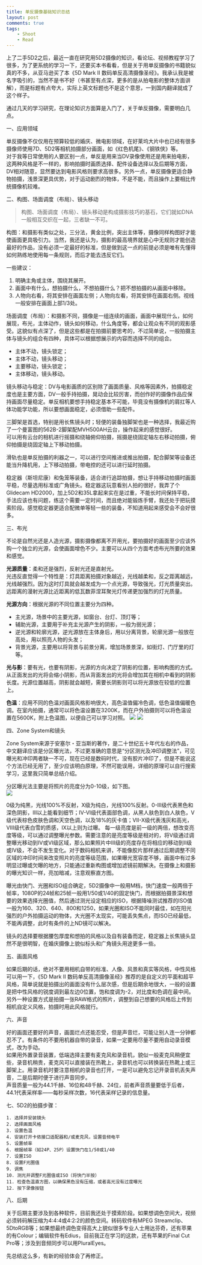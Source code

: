 ```yaml
--- 
title: 单反摄像基础知识总结
layout: post
comments: true
tags: 
    - Shoot
    - Read
---
```

上了二手5D2之后，最近一直在研究用5D2摄像的知识，看论坛、视频教程学习了很多，为了更系统的学习一下，还要买本书看看，但是关于用单反摄像的书籍貌似真的不多，从亚马逊买了本《5D Mark II 数码单反高清摄像圣经》。我承认我是被名字吸引的，当然不是书不好（书甚至有点深，更多的是从拍电影的整体方面讲解），而是标题有点夸大，实际上英文标题也不是这个意思，一到国内翻译就成了这个样子。

通过几天的学习研究，在理论知识方面算是入门了，关于单反摄像，需要明白几点。

一、应用领域  

单反摄像不仅仅用在预算较低的婚庆、微电影领域，在好莱坞大片中也已经有很多摄像师使用7D、5D2等相机拍摄部分画面，如《红色机尾》、《钢铁侠》等。  
对于我等日常使用的人要区别一点，单反是用来当DV录像使用还是用来拍电影，这两种风格是不一样的，影响拍摄时画质选择、配件设备选择以及后期等方面，DV相对随意，显然要达到电影风格则要求高很多。另外一点，单反摄像更适合静物拍摄，浅景深更具优势，对于运动剧烈的物体，不是不能，而且操作上要相比传统摄像机较难。

二、构图、场面调度（布局）、镜头移动  

>构图、场面调度（布局）、镜头移动是构成摄影技巧的基石，它们就如DNA一般相互交织在一起，三者缺一不可。

构图：和摄影有类似之处，三分法，黄金比例，突出主体等，摄像同样构图好才能使画面更具吸引力。当然，我还是认为，摄影的最高境界就是心中无规则才能创造最好的作品，没有必须一定最好的标准，但是做到这一点的前提必须是唯有先懂得如何熟练地使用每一条规则，而后才能去违反它们。  

一些建议：  

1. 明确主角或主体，围绕其展开。
2. 画面中有什么，想拍摄什么，不想拍摄什么？把不想拍摄的从画面中移除。
3. 人物向右看，将其安排在画面左侧；人物向左看，将其安排在画面右侧。视线一般安排在画面上部1/3处。

场面调度（布局）：和摄影不同，摄像是一组连续的画面，画面中展现什么，如何展现，布光，主体动作，镜头如何移动，什么角度等，都会让观众有不同的观影感受。这貌似有点深了，但是这些都是在拍摄前要思考的，不过简单说，一般拍摄主体与镜头的组合有四种，具体可以根据想展示的内容而选择不同的组合。

- 主体不动，镜头锁定；
- 主体不动，镜头移动；
- 主要移动，镜头锁定；
- 主体移动，镜头移动。

镜头移动与稳定：DV与电影画质的区别除了画面质量、风格等因素外，拍摄稳定度也是主要方面，DV一般手持拍摄，晃动会比较厉害，而创作好的摄像作品应保持画面尽量稳定。单反相机要想手持稳定基本不可能，毕竟没有摄像机的肩扛等人体功能学功能，所以要想画面稳定，必须借助一些配件。
  
三脚架是首选，特别是用长焦镜头时；轻便的装备独脚架也是一种选择，我最近购了一个曼富图的562B-2脚架配MVH500AH云台，操作起来的感觉很好。  
可以用有云台的相机进行摇摄和绕轴俯仰拍摄，摇摄是绕固定轴左右移动拍摄，俯仰拍摄是绕固定轴上下移动拍摄。

滑轨也是单反拍摄的利器之一，可以进行空间推进或推出拍摄，配合脚架等设备还能当升降机用，上下移动拍摄，带电控的还可以进行延时拍摄。

稳定器（斯坦尼康）和兔笼等装备，适合进行追踪拍摄，想让手持移动拍摄时画面平稳，尽量选用标准或广角镜头。稳定器这玩意看别人拍的很好，我弄了个Glidecam HD2000，加上5D2和35L拿起来实在是过重，不能长时间保持平稳，手法应该也有问题，练这个需要一定时间，而且绝对能锻炼手臂，我还处于把玩摸索阶段。感觉稳定器更适合配微单等轻一些的装备，不知道用起来感受会不会好很多。

三、布光

不论是自然光还是人造光源，摄影摄像都离不开用光，要拍摄好的画面至少应该外购一个独立的光源，会使画面增色不少。主要可以从四个方面考虑布光所要的效果和感觉。

**光源质量**：柔和还是强烈，反射光还是直射光。  
光违反直觉得一个特性是：灯具距离拍摄对象越近，光线越柔和，反之距离越远，光线越强烈。因为这时灯具就会越发成为一个点光源，导致强光，灯光质量突出。远距离的漫射光源比近距离的低瓦数菲涅耳聚光灯传递更加强烈的灯光质量。

**光源方向**：根据光源的不同位置主要分为四种。  

- 主光源，场景中的主要光源，如窗台、台灯、顶灯等；
- 辅助光源，主要用于补充主光源产生的阴影，一般为弱光源；
- 逆光源和轮廓光源，逆光源放在主体身后，用以分离背景，轮廓光源一般放在高处，用以照亮人物的头发；
- 背景光源，主要用以将背景与前景分离，增加场景景深，如街灯、门厅里的灯等。

**光与影**：要有光，也要有阴影，光源的方向决定了阴影的位置，影响构图的方式。从正面发出的光将会缩小阴影，而从背面发出的光将会增加其在相机中看到的阴影长度。光源位置越高，阴影就会越短，需要长阴影则可以将光源放在较低的位置上。

**色温**：应用不同的色温对画面风格影响很大，高色温值偏冷色调，低色温值偏暖色调。在室内拍摄，通常可以将色温设置在3200K，而在户外拍摄则可以将色温设置在5600K，附上色温图，以便自己可以学习对照。
![](/pic/2014/11-3/1.jpg)
![](/pic/2014/11-3/2.jpg)

四、Zone System和镜头

Zone System来源于安塞尔・亚当斯的著作，是二十世纪五十年代左右的作品，中文翻译应该是分区曝光法，不过更准确的意思是“分区测光及冲印调整法”，可见曝光和冲印两者缺一不可，现在已经是数码时代，没有胶片冲印了，但是不能说这个方法已经无用了，至少应该明白原理，不然可能误用，详细的原理可以自行搜索学习，这里我只简单总结介绍。

分区曝光法主要是将照片的亮度分为0-10级，如下图。  
![](/pic/2014/11-3/2.jpg)

0级为纯黑，光线100%不反射，X级为纯白，光线100%反射。0-III级代表黑色和深色阴影，III以上能看到细节；IV-VI级代表面部色调，从黑人肤色到白人肤色，V级代表棕色皮肤色调和天空色调，以及18%的灰卡值；VII-X级代表浅灰和高光，VIII级代表白雪的质感，IX以上则为过曝。
每一级亮度是前一级的两倍，想改变亮度等级，可以通过调整曝光参数。需要注意的是亮度等级是相对的，将V级通过调整曝光移动到IV或VI级区域，那么如果照片中III级的亮度存在将相应的移动到II级或IV级，不会不发生变化。对于数码相机来讲，不能像胶片那样通过后期调整不同区域的冲印时间来改变照片的亮度等级范围，如果曝光宽容度不够，画面中有过多明显过曝或欠曝的地方，只能通过重新构图或增加滤镜前期解决。在摄像上和摄影的曝光知识一样，亮加暗减，注意观察直方图。

曝光由快门、光圈和ISO组合确定，5D2摄像中一般用M档，快门速度一般两倍于帧率，1080P的24帧和25帧一般用1/50或1/40的固定快门，而根据拍摄景深和想要的效果选择光圈值，然后通过测光设定相应的ISO，根据降噪测试推荐的ISO值一般为160、320、640、800和1250，如果光圈和ISO不能同时最佳，如在阳光强烈的户外拍摄运动的物体，大光圈不太现实，可能丢失焦点，而ISO已经最低，不能再调整，此时有条件的上ND镜可以解决。

镜头的选择要根据腰包厚度和想拍的风格以及自有装备而定，稳定器上长焦镜头显然不是很明智，在婚庆摄像上貌似标头和广角镜头用途更多一些。

五、画面风格

如果后期的话，绝对不要用相机自带的标准、人像、风景和真实等风格，中性风格可以用一下，《5D Mark II 数码单反高清摄像圣经》推荐的是自定义的平面和超平风格，简单说就是拍摄出的画面没有什么层次感，但是后期余地很大，一般的设置是把中性风格的锐度调到最左边0位置，饱和度调为-2，对比度和色调在最中间。  
另外一种设置方式是拍摄一张RAW格式的照片，调整到自己想要的风格后上传到相机自定义风格，拍摄时用此风格就行。

六、声音

好的画面还要好的声音，画面烂点还能忍受，但是声音烂，可能让别人连一分钟都忍不了。有条件的不要用机器自带的录音，如果一定要用尽量不要用自动录音模式，改为手动。  
如果用外置录音装置，低端选择主要有麦克风和录音机，貌似一般麦克风稍便宜些，录音机稍贵，麦克风可以直接装在热靴上，录音机也可以转换装在热靴上或三脚架上。用录音机时要注意相机的录音也打开，一是可以避免忘记开录音机丢失声音，二是后期时便于进行声音同步。  
声音质量一般为44.1千赫、16位和48千赫、24位，前者声音质量要低于后者，44.1代表采样率——每秒采样次数，16代表采样记录的信息量。

七、5D2的拍摄步骤：

	1. 选择并安装镜头
	2. 选择画面风格
	3. 设置色温
	4. 安装打开卡侬接口适配器和/或麦克风，设置音频电平
	5. 设置帧率
	6. 根据帧率（如24P、25P）设置快门在1/50或1/40
	7. 设置ISO
	8. 设置F光圈值
	9. 调焦
	10. 测光并调整F光圈值或ISO（将快门半按）
	11. 检查色温直方图，以确保黑色没有压缩，或者高光没有过度曝光
	12. 按下录像按钮

八、后期

关于后期主要涉及到各种软件，目前我还处于摸索阶段。如果想调色空间大，视频必须转码解压缩为4:4:4或4:2:2的颜色空间。转码软件有MPEG Streamclip、5DtoRGB等；如果想最终调色变得高大上貌似很多专业人士用达芬奇，还有苹果的有Colour；编辑软件有Edius，目前我正在学习的这款，还有苹果的Final Cut Pro等；涉及到音频同步可以用PluralEyes。

先总结这么多，有新的经验体会了再修正。


